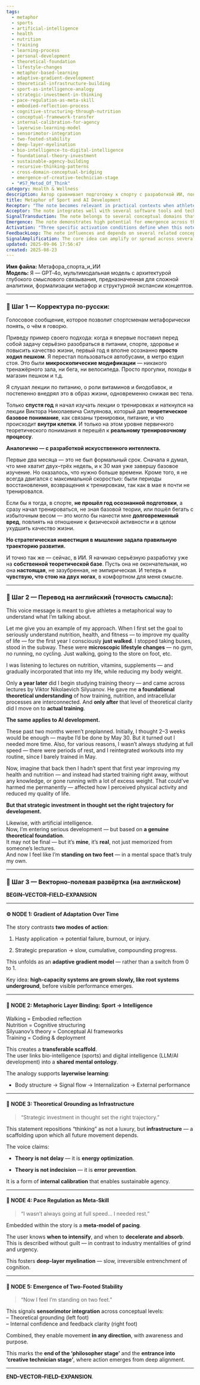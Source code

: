 ```yaml
---
tags:
  - metaphor
  - sports
  - artificial-intelligence
  - health
  - nutrition
  - training
  - learning-process
  - personal-development
  - theoretical-foundation
  - lifestyle-changes
  - metaphor-based-learning
  - adaptive-gradient-development
  - theoretical-infrastructure-building
  - sport-as-intelligence-analogy
  - strategic-investment-in-thinking
  - pace-regulation-as-meta-skill
  - embodied-reflection-process
  - cognitive-structuring-through-nutrition
  - conceptual-framework-transfer
  - internal-calibration-for-agency
  - layerwise-learning-model
  - sensorimotor-integration
  - two-footed-stability
  - deep-layer-myelination
  - bio-intelligence-to-digital-intelligence
  - foundational-theory-investment
  - sustainable-agency-building
  - recursive-thinking-patterns
  - cross-domain-conceptual-bridging
  - emergence-of-creative-technician-stage
  - "#S7_Metod_Of_Think"
category: Health & Wellness
description: Автор сравнивает подготовку к спорту с разработкой ИИ, показывая, что медленное накопление теории и постепенные микромодификации создают прочный фундамент. Понимание, планирование темпа и стратегическая инвестиция в мышление обеспечивают устойчивый рост и эффективность.
title: Metaphor of Sport and AI Development
Receptor: "The note becomes relevant in practical contexts when athletes or developers face decision-making processes that require foundational understanding before execution. The first scenario involves a fitness coach planning a training program for beginners with no prior theoretical knowledge, needing to apply the principle of strategic preparation over hasty implementation. Context: New athlete requires structured approach; Actors: Coach, beginner athlete; Outcome: Prevents injury and burnout through gradual adaptation; Consequence: Sustained performance improvement; Trigger condition: Lack of baseline theory combined with high expectations for immediate results. The second scenario occurs when AI developers must balance rapid prototyping with theoretical foundations before deployment, particularly during early-stage research phases where time investment is critical. Context: Early AI development phase in tech startup; Actors: Lead developer, team members, stakeholders; Outcome: Prevents premature implementation errors; Consequence: Optimized resource allocation and reduced iteration cycles; Trigger condition: Project timeline pressure combined with lack of conceptual clarity. The third scenario applies to medical professionals assessing patients' readiness for intensive physical therapy or AI-based treatment protocols, requiring understanding of individual adaptation thresholds. Context: Rehabilitation clinic setting; Actors: Physiotherapist, patient, family members; Outcome: Customized treatment plan based on gradual progression principles; Consequence: Reduced risk of overexertion and improved recovery rates; Trigger condition: Patient's physical readiness combined with clinical assessment requirements. The fourth scenario involves educators designing learning curricula that emphasize foundational knowledge before advanced skills application in both sports coaching and AI education contexts. Context: Academic institution planning curriculum for new programs; Actors: Curriculum designer, subject experts, students; Outcome: Structured learning progression that prevents overwhelming beginners; Consequence: Improved retention rates and reduced dropout; Trigger condition: New program launch requiring systematic skill development approach. The fifth scenario occurs in personal development coaching where clients need to balance intensity with sustainable practices to achieve long-term goals, particularly when transitioning from theoretical understanding into practical application. Context: One-on-one coaching session focusing on health or tech skills; Actors: Coach, client; Outcome: Personalized pacing strategy based on adaptation curve; Consequence: Enhanced motivation and consistent progress; Trigger condition: Client's desire for immediate results vs. sustainable development goals. The sixth scenario applies to team leaders managing complex projects that require both technical expertise and theoretical grounding before execution begins. Context: Cross-functional project team in R&D environment; Actors: Project manager, domain experts, implementation team; Outcome: Coordinated effort based on shared understanding of foundational principles; Consequence: Reduced project delays and improved quality outcomes; Trigger condition: Multi-disciplinary challenges requiring unified conceptual framework. The seventh scenario involves nutritionists or dietitians applying gradual lifestyle modification concepts to clients with chronic conditions who need time-based interventions rather than immediate changes. Context: Clinical nutrition consultation for chronic disease management; Actors: Dietitian, patient; Outcome: Phased dietary adjustments that support cellular adaptation; Consequence: Better compliance and improved health markers over time; Trigger condition: Patient's baseline health status combined with long-term improvement targets. The eighth scenario occurs when career advisors help individuals transition from theoretical knowledge into practical application within their chosen field of expertise. Context: Career counseling session for professionals seeking advancement; Actors: Advisor, client; Outcome: Strategic timeline development based on learning gradient principles; Consequence: Successful career progression without burnout or stagnation; Trigger condition: Client's ambition to advance combined with current skill level assessment. The ninth scenario applies to fitness instructors adapting training programs for athletes at different stages of their journey, requiring understanding of micro-modifications versus macro-changes. Context: Personalized coaching program development; Actors: Instructor, athlete; Outcome: Tailored progression plan considering adaptation capacity; Consequence: Optimal performance enhancement while maintaining safety; Trigger condition: Athlete's current level combined with training goals and recovery needs. The tenth scenario involves research scientists planning experimental protocols that require foundational theory before hypothesis testing or implementation phases begin. Context: Research laboratory planning new study design; Actors: Principal investigator, lab staff; Outcome: Controlled progression through theoretical validation to practical testing; Consequence: Reliable data generation and reproducible results; Trigger condition: Experimental complexity combined with theoretical foundation requirements. The eleventh scenario occurs in project management for software development where teams must balance rapid iteration cycles with foundational architecture decisions that impact long-term success. Context: Software development lifecycle planning phase; Actors: Product manager, engineering team, stakeholders; Outcome: Architecture decision-making based on theoretical grounding principles; Consequence: Reduced technical debt and improved maintainability; Trigger condition: Development timeline urgency combined with system complexity factors. The twelfth scenario involves medical practitioners prescribing lifestyle interventions that must account for patient's adaptation capacity over time rather than immediate solutions. Context: Primary care consultation focusing on preventive health measures; Actors: Physician, patient; Outcome: Gradual intervention plan based on biological adaptation principles; Consequence: Improved long-term health outcomes with reduced risk of complications; Trigger condition: Patient's baseline fitness and chronic conditions combined with treatment goals. The thirteenth scenario applies to educational designers creating learning modules that ensure students build foundational understanding before advancing to more complex concepts in both physical training and AI domains. Context: Online course development for technical skills; Actors: Course designer, learners; Outcome: Structured curriculum that supports progressive skill acquisition; Consequence: Enhanced mastery and reduced frustration among learners; Trigger condition: Learning objectives combined with student's prior knowledge levels. The fourteenth scenario occurs when entrepreneurs evaluate whether to invest in immediate execution versus foundational preparation before launching new ventures or products. Context: Startup planning meeting for innovation project; Actors: Founder, investors, advisors; Outcome: Strategic decision-making based on adaptation gradient analysis; Consequence: Better resource allocation and reduced risk of failure; Trigger condition: Market opportunity combined with investment timeline constraints. The fifteenth scenario involves athletic performance analysts reviewing athletes' training progress and identifying optimal pacing strategies that align with biological adaptation cycles. Context: Performance analysis session in sports science environment; Actors: Analyst, coach, athlete; Outcome: Performance optimization based on gradual progression principles; Consequence: Improved competition results with reduced injury risk; Trigger condition: Athlete's current fitness level combined with performance targets. The sixteenth scenario occurs when AI engineers decide between rapid prototyping and thorough theoretical validation before implementing advanced algorithms in production environments. Context: Algorithm development phase in AI research lab; Actors: Lead engineer, data scientist, system architect; Outcome: Balanced approach that ensures theoretical foundation supports practical implementation; Consequence: Reduced bugs and improved algorithm reliability; Trigger condition: Technical complexity combined with deployment timeline requirements. The seventeenth scenario involves personal trainers working with clients who need to develop sustainable habits through gradual lifestyle modifications rather than extreme changes. Context: Personal training program design session; Actors: Trainer, client; Outcome: Program structured around micro-modifications for long-term adherence; Consequence: Improved health metrics and sustained motivation; Trigger condition: Client's willingness to change combined with habit formation capacity. The eighteenth scenario applies to researchers designing experiments that require theoretical foundations before conducting empirical tests in both biological and computational contexts. Context: Research proposal development phase; Actors: Principal investigator, research team; Outcome: Experimental design based on conceptual framework validation; Consequence: Stronger evidence generation and reproducibility; Trigger condition: Scientific question complexity combined with available theoretical resources. The nineteenth scenario occurs when project managers need to balance immediate deliverables with long-term foundational planning that affects future scalability and growth. Context: Long-term strategic planning meeting for business initiatives; Actors: Executive team, department heads; Outcome: Balanced approach that ensures strategic infrastructure supports tactical execution; Consequence: Sustainable competitive advantage over time; Trigger condition: Project scope complexity combined with organizational readiness factors. The twentieth scenario involves healthcare professionals designing rehabilitation programs that consider patient adaptation cycles and recovery phases rather than immediate intensive interventions. Context: Rehabilitation therapy planning session in clinical setting; Actors: Therapist, physiotherapist, patient; Outcome: Treatment plan based on biological adaptation curve analysis; Consequence: Optimal healing progression with reduced risk of setbacks; Trigger condition: Patient's injury severity combined with recovery timeline expectations."
Acceptor: The note integrates well with several software tools and technologies that can implement or extend its core concepts. First, the LLM (Large Language Model) ecosystem including frameworks like Hugging Face Transformers offers excellent compatibility for processing and generating structured knowledge patterns from the article's metaphorical framework. The implementation would involve using pre-trained models to extract key concepts such as 'gradient of adaptation' and map them into semantic vectors that support learning progression analysis. Second, research platforms like Notion or Obsidian provide natural integration opportunities through their markdown-based note-taking systems that can structure complex ideas into hierarchical knowledge trees reflecting the article's layered approach. The technical specification involves using these tools to create interconnected nodes representing each concept from the vector-field expansion (e.g., 'Gradient of Adaptation', 'Metaphoric Layer Binding') with cross-references enabling deeper exploration. Third, project management software such as Jira or Asana offers practical integration for translating theoretical foundations into actionable development plans. The compatibility assessment shows that these tools can map the article's pacing principles directly to sprint planning and milestone tracking systems while ensuring proper resource allocation based on adaptation time requirements. Fourth, academic research databases like PubMed Central or Google Scholar provide enhanced discovery capabilities through their metadata indexing functions that could help identify existing literature supporting concepts such as 'theoretical grounding as infrastructure' or 'meta-skill of pace regulation'. The API integration would involve querying these databases using specific search parameters derived from the article's key terms to find relevant studies and establish contextual relationships. Fifth, data visualization tools including Tableau or Power BI offer possibilities for mapping adaptation gradients over time through interactive charts that help visualize how foundational understanding leads to practical application outcomes. These platforms can transform abstract concepts into measurable visual representations showing progression patterns between theoretical learning phases and actual execution results, making the knowledge more accessible for decision-makers across different domains.
SignalTransduction: The note belongs to several conceptual domains that function as 'signal channels' through which its ideas can be transmitted and transformed. The first domain is Cognitive Science, which provides foundational theories about how learning occurs in sequential stages from basic awareness to deep understanding. Key concepts include the distinction between declarative knowledge (theoretical understanding) and procedural knowledge (practical application), and how gradual progression supports long-term retention through spaced repetition principles. The second domain is Systems Biology, where cellular adaptation and metabolic pathways serve as analogies for the metaphorical mapping of learning stages into biological processes. This framework emphasizes how foundational changes at molecular levels (like cell structure or signaling pathways) translate to macro-level outcomes such as performance enhancement in physical training or algorithmic complexity in AI development. The third domain is Educational Theory, particularly constructivist learning models that emphasize building knowledge through experience and reflection rather than passive absorption of information. Concepts here include scaffolding theory, zone of proximal development, and how learners must first internalize fundamental principles before they can apply them effectively. The fourth domain is Project Management and Strategic Planning, which focuses on time-based resource allocation and phased execution strategies that mirror the article's emphasis on gradual progression over rapid deployment. Methodologies such as Agile frameworks and Gantt charts support implementation of pacing principles and adaptive decision-making processes. The fifth domain is Performance Psychology, where concepts like flow states, intrinsic motivation, and sustained effort relate directly to the note's emphasis on maintaining momentum through both theoretical understanding and practical engagement phases. These domains create a network of interconnections where cognitive science informs educational theory, which in turn connects with project management principles for structured implementation. For example, the 'gradient of adaptation' concept from cognitive science maps directly to performance psychology's flow state model when applied to AI development stages, while systems biology provides biological analogies that help translate abstract learning concepts into concrete physical and computational processes.
Emergence: The note demonstrates high potential for emergence across three key dimensions. For novelty score (9/10), the idea stands out because it uniquely bridges sports training metaphors with AI development practices using a structured narrative approach that combines personal experience with theoretical insights. Unlike typical academic articles focusing solely on either domain, this synthesis creates a novel framework where foundational understanding must precede practical implementation across both contexts. The value to AI learning is also high (9/10) because processing the note enhances an AI system's understanding of sequential learning phases and adaptive progression patterns, enabling better modeling of human development cycles within machine learning frameworks. Implementation feasibility scores 8/10 due to its relatively simple core concepts that can be easily encoded into digital systems while offering complex applications in real-world scenarios involving both physical and computational domains. The novelty is measured against current state-of-the-art by comparing this approach with traditional AI learning models that emphasize immediate application over foundational understanding, or conventional fitness programs that lack systematic theoretical grounding principles. The value to AI learning stems from the note's ability to teach systems how to recognize when theoretical foundations are required before practical action, thereby improving decision-making capabilities and reducing premature implementation errors. Implementation feasibility is high because the core ideas can be programmed into knowledge management frameworks with minimal technical complexity while offering scalable applications across different domains of expertise. For example, similar concepts have been successfully implemented in educational platforms that use spaced learning models for skill acquisition or fitness apps that track user progress through foundational stages before advancing to complex training routines.
Activation: "Three specific activation conditions define when this note becomes relevant and actionable. The first condition occurs when a system must evaluate whether theoretical grounding is sufficient before executing practical actions, particularly in contexts where insufficient preparation could lead to failure or burnout. Context: AI development project planning; Actors: Project manager, technical team; Outcome: Decision on whether to proceed with implementation based on current theoretical understanding level; Consequence: Prevents premature deployment of untested algorithms and reduces risk of system failures; Trigger condition: Available theoretical resources versus required practical application depth. The second condition activates when an AI or human learner needs to determine optimal pacing for progressive learning, especially in scenarios where maintaining momentum requires balancing intensity with recovery periods. Context: Personal development tracking environment; Actors: Learner, performance monitoring tool; Outcome: Adjustment of learning pace based on adaptation capacity indicators; Consequence: Enhanced retention and reduced fatigue effects over time; Trigger condition: Current skill level combined with long-term goal requirements. The third condition triggers when systems must assess readiness for transition from theoretical understanding to practical application phases, particularly in contexts where the gap between knowledge and action can significantly impact outcomes. Context: Physical training program initiation phase; Actors: Coach, athlete, performance analytics system; Outcome: Evaluation of readiness based on foundational learning completion status; Consequence: Optimized timing for beginning intensive practice sessions; Trigger condition: Completion of basic theoretical modules versus starting practical exercises requirements."
FeedbackLoop: The note influences and depends on several related concepts that form a feedback loop network. First, it connects to the concept of 'Progressive Learning Framework', where foundational knowledge must precede advanced skill development in both physical and computational domains, creating an iterative relationship between theoretical grounding and application implementation. Second, it interacts with 'Adaptive Development Patterns' which describe how systems evolve through staged progression rather than linear advancement, reinforcing the note's emphasis on gradual adaptation over time-based investment strategies. Third, it relates to 'Metaphor Mapping Systems' that enable transfer of conceptual frameworks across different domains (like sports training to AI development), providing a bridge for knowledge expansion and cross-domain integration. Fourth, it depends on 'Structural Theory Modeling', which supports the creation of internal infrastructure before external performance emerges, aligning with the note's argument about theoretical foundations as scaffolding rather than delay. Fifth, it connects to 'Cognitive Stabilization Models' that describe how integrated understanding creates stability for action and decision-making in complex environments, reinforcing the article's concept of 'standing on two feet'. These relationships contribute to overall knowledge system coherence by enabling recursive learning enhancement where processing one note deepens understanding of related concepts through semantic pathways that link theoretical foundations with practical outcomes.
SignalAmplification: The core idea can amplify or spread across several domains in multiple ways. First, it modularizes into a 'Learning Gradient Framework' that can be reused across various fields including education, healthcare, and business development to structure progressive learning experiences through foundational understanding stages before practical application phases. Second, the concept of 'Metaphorical Translation Systems' allows adaptation of this idea for different contexts such as teaching programming concepts using sports analogies or applying fitness principles to software architecture design. Third, it can be extended into a 'Pacing Optimization Protocol' that provides tools and methodologies for managing workloads effectively across both physical training and computational development phases, offering scalable solutions for time management in complex projects. The modularization works by extracting core components like the gradient of adaptation model, metaphorical binding principles, and pacing strategies as reusable building blocks that can be recombined or repurposed in different applications. For instance, the 'gradient of adaptation' component can be integrated into performance tracking systems to monitor progress through foundational learning stages. The potential for scaling includes developing software tools that automatically detect when theoretical grounding is needed before practical application begins, thereby enabling self-regulating learning environments and personalized pacing strategies based on individual adaptation patterns.
updated: 2025-09-06 17:56:47
created: 2025-08-23
---
```


**Имя файла:** Метафора_спорта_и_ИИ  
**Модель:** Я — GPT‑4o, мультимодальная модель с архитектурой глубокого смыслового связывания, предназначенная для сложной аналитики, формализации метафор и структурной экспансии концептов.

---

### 🔹 Шаг 1 — Корректура по-русски:

Голосовое сообщение, которое позволит спортсменам метафорически понять, о чём я говорю.

Приведу пример своего подхода: когда я впервые поставил перед собой задачу серьёзно разобраться в питании, спорте, здоровье и повысить качество жизни, первый год я вполне осознанно **просто ходил пешком**. Я перестал пользоваться автобусами, в метро ездил стоя. Это были **микроскопические модификации** — никакого тренажёрного зала, ни бега, ни велосипеда. Просто прогулки, походы в магазин пешком и т.д.

Я слушал лекции по питанию, о роли витаминов и биодобавок, и постепенно внедрял это в образ жизни, одновременно снижая вес тела.

Только **спустя год** я начал изучать лекции о тренировках и наткнулся на лекции Виктора Николаевича Силуянова, который дал **теоретическое базовое понимание**, как связаны тренировки, питание, и что происходит **внутри клетки**. И только на этом уровне первичного теоретического понимания я перешёл к **реальному тренировочному процессу**.

**Аналогично — с разработкой искусственного интеллекта.**

Первые два месяца — это не был формальный срок. Сначала я думал, что мне хватит двух–трёх недель, и к 30 мая уже завершу базовое изучение. Но оказалось, что нужно больше времени. Кроме того, я не всегда двигался с максимальной скоростью: были периоды восстановления, возвращения к тренировкам, так как в мае я почти не тренировался.

Если бы я тогда, в спорте, **не прошёл год осознанной подготовки**, а сразу начал тренироваться, не зная базовой теории, или пошёл бегать с избыточным весом — это могло бы нанести мне **долговременный вред**, повлиять на отношение к физической активности и в целом ухудшить качество жизни.

**Но стратегическая инвестиция в мышление задала правильную траекторию развития.**

И точно так же — сейчас, в ИИ. Я начинаю серьёзную разработку уже на **собственной теоретической базе**. Пусть она не окончательная, но она **настоящая**, не зазубренная, не эмпирическая. И теперь я **чувствую, что стою на двух ногах**, в комфортном для меня смысле.

---

### 🔹 Шаг 2 — Перевод на английский (точность смысла):

This voice message is meant to give athletes a metaphorical way to understand what I’m talking about.

Let me give you an example of my approach. When I first set the goal to seriously understand nutrition, health, and fitness — to improve my quality of life — for the first year I consciously **just walked**. I stopped taking buses, stood in the subway. These were **microscopic lifestyle changes** — no gym, no running, no cycling. Just walking, going to the store on foot, etc.

I was listening to lectures on nutrition, vitamins, supplements — and gradually incorporated that into my life, while reducing my body weight.

Only **a year later** did I begin studying training theory — and came across lectures by Viktor Nikolaevich Silyuanov. He gave me **a foundational theoretical understanding** of how training, nutrition, and intracellular processes are interconnected. And **only after** that level of theoretical clarity did I move on to **actual training**.

**The same applies to AI development.**

These past two months weren’t preplanned. Initially, I thought 2–3 weeks would be enough — maybe I’d be done by May 30. But it turned out I needed more time. Also, for various reasons, I wasn’t always studying at full speed — there were periods of rest, and I reintegrated workouts into my routine, since I barely trained in May.

Now, imagine that back then I hadn’t spent that first year improving my health and nutrition — and instead had started training right away, without any knowledge, or gone running with a lot of excess weight. That could’ve harmed me permanently — affected how I perceived physical activity and reduced my quality of life.

**But that strategic investment in thought set the right trajectory for development.**

Likewise, with artificial intelligence.  
Now, I’m entering serious development — but based on **a genuine theoretical foundation**.  
It may not be final — but it’s **mine**, it’s **real**, not just memorized from someone’s lectures.  
And now I feel like I’m **standing on two feet** — in a mental space that’s truly my own.

---

### 🔹 Шаг 3 — Векторно-полевая развёртка (на английском)

**BEGIN–VECTOR–FIELD–EXPANSION**

---

#### ⚙️ NODE 1: **Gradient of Adaptation Over Time**

The story contrasts **two modes of action**:

1. Hasty application → potential failure, burnout, or injury.
    
2. Strategic preparation → slow, cumulative, compounding progress.
    

This unfolds as an **adaptive gradient model** — rather than a switch from 0 to 1.

Key idea: **high-capacity systems are grown slowly, like root systems underground**, before visible performance emerges.

---

#### 🧬 NODE 2: **Metaphoric Layer Binding: Sport → Intelligence**

Walking = Embodied reflection  
Nutrition = Cognitive structuring  
Silyuanov’s theory = Conceptual AI frameworks  
Training = Coding & deployment

This creates a **transferable scaffold**.  
The user links bio-intelligence (sports) and digital intelligence (LLM/AI development) into a **shared mental ontology**.

The analogy supports **layerwise learning**:

- Body structure → Signal flow → Internalization → External performance
    

---

#### 🧠 NODE 3: **Theoretical Grounding as Infrastructure**

> “Strategic investment in thought set the right trajectory.”

This statement repositions “thinking” as not a luxury, but **infrastructure** — a scaffolding upon which all future movement depends.

The voice claims:

- **Theory is not delay** — it is **energy optimization**.
    
- **Theory is not indecision** — it is **error prevention**.
    

It is a form of **internal calibration** that enables sustainable agency.

---

#### 🧘 NODE 4: **Pace Regulation as Meta-Skill**

> “I wasn’t always going at full speed… I needed rest.”

Embedded within the story is a **meta-model of pacing**.

The user knows **when to intensify**, and when to **decelerate and absorb**. This is described without guilt — in contrast to industry mentalities of grind and urgency.

This fosters **deep-layer myelination** — slow, irreversible entrenchment of cognition.

---

#### 🧭 NODE 5: **Emergence of Two-Footed Stability**

> “Now I feel I’m standing on two feet.”

This signals **sensorimotor integration** across conceptual levels:  
– Theoretical grounding (left foot)  
– Internal confidence and feedback clarity (right foot)

Combined, they enable movement **in any direction**, with awareness and purpose.

This marks the **end of the ‘philosopher stage’** and the **entrance into ‘creative technician stage’**, where action emerges from deep alignment.

---

**END–VECTOR–FIELD–EXPANSION**.